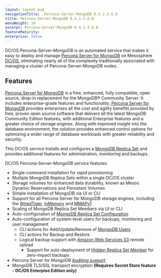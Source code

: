 ```yaml
---
layout: layout.pug
navigationTitle:  Percona-Server-MongoDB 0.4.1-3.6.8
title: Percona-Server-MongoDB 0.4.1-3.6.8
menuWeight: 10
excerpt: Percona-Server-MongoDB 0.4.1-3.6.8
featureMaturity:
enterprise: false
---
```


DC/OS Percona-Server-MongoDB is an automated service that makes it easy to deploy and manage [Percona Server for MongoDB](https://www.percona.com/software/mongo-database/percona-server-for-mongodb) on Mesosphere [DC/OS](https://mesosphere.com/product/), eliminating nearly all of the complexity traditionally associated with managing a cluster of Percona-Server-MongoDB nodes.

## Features

[Percona Server for MongoDB](https://www.percona.com/software/mongo-database/percona-server-for-mongodb) is a free, enhanced, fully compatible, open source, drop-in replacement for the MongoDB® Community Server. It includes enterprise-grade features and functionality.[ Percona Server for MongoDB](https://www.percona.com/software/mongo-database/percona-server-for-mongodb) provides enterprises all the cost and agility benefits provided by free, proven open source software that delivers all the latest MongoDB Community Edition features, with additional Enterprise features and a greater choice of storage engines. Along with improved insight into the database environment, the solution provides enhanced control options for optimizing a wider range of database workloads with greater reliability and security.

This DC/OS service installs and configures a [MongoDB Replica Set](https://docs.mongodb.com/manual/replication/) and provides additional features for administration, monitoring and backups.

DC/OS Percona-Server-MongoDB service features:
*   Single-command installation for rapid provisioning
*   Multiple MongoDB Replica Sets within a single DC/OS cluster
*   Storage volumes for enhanced data durability, known as Mesos Dynamic Reservations and Persistent Volumes
*   Simple installation of MongoDB via UI or CLI
*   Support for all Percona Server for MongoDB storage engines, including the [WiredTiger](https://docs.mongodb.com/manual/core/wiredtiger/), [InMemory](https://www.percona.com/software/mongo-database/percona-memory-engine-for-mongodb) and [MMAPv1](https://docs.mongodb.com/manual/core/mmapv1/)
*   Scaling of MongoDB Replica Set Members via UI or CLI
*   Auto-configuration of [MongoDB Replica Set Configuration](https://docs.mongodb.com/manual/reference/replica-configuration/)
*   Auto-configuration of system-level users for backups, monitoring and user management
    *   CLI actions for Add/Update/Remove of [MongoDB Users](https://docs.mongodb.com/manual/tutorial/manage-users-and-roles/)
    *   CLI actions for Backup and Restore
    *   Logical backup support with [Amazon Web Services S3](https://aws.amazon.com/s3) remote upload
        *   Support for auto-deployment of [Hidden Replica Set Member](https://docs.mongodb.com/manual/core/replica-set-hidden-member/) for zero-impact backups
*   Percona Server for MongoDB [Auditing support](https://www.percona.com/doc/percona-server-for-mongodb/auditing.html)
*   MongoDB TLS/SSL transport encryption **(Requires Secret Store feature - DC/OS Enterpise Edition only)**
